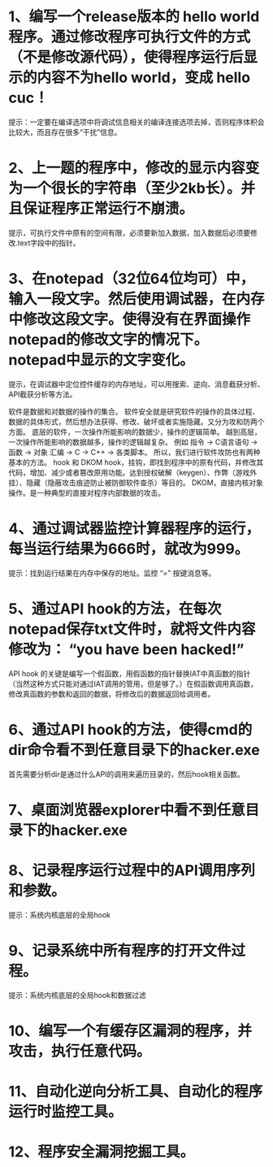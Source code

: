 # 1、编写一个release版本的 hello world 程序。通过修改程序可执行文件的方式（不是修改源代码），使得程序运行后显示的内容不为hello world，变成 hello cuc！
提示：一定要在编译选项中将调试信息相关的编译连接选项去掉，否则程序体积会比较大，而且存在很多“干扰”信息。

# 2、上一题的程序中，修改的显示内容变为一个很长的字符串（至少2kb长）。并且保证程序正常运行不崩溃。
提示，可执行文件中原有的空间有限，必须要新加入数据，加入数据后必须要修改.text字段中的指针。

# 3、在notepad（32位64位均可）中，输入一段文字。然后使用调试器，在内存中修改这段文字。使得没有在界面操作notepad的修改文字的情况下。notepad中显示的文字变化。
提示，在调试器中定位控件缓存的内存地址，可以用搜索、逆向、消息截获分析、API截获分析等方法。


软件是数据和对数据的操作的集合。
软件安全就是研究软件的操作的具体过程、数据的具体形式，然后想办法获得、修改、破坏或者实施隐藏。又分为攻和防两个方面。
底层的软件，一次操作所能影响的数据少，操作的逻辑简单。
越到高层，一次操作所能影响的数据越多，操作的逻辑越复杂。
例如
指令 -> C语言语句 -> 函数 -> 对象
汇编 -> C -> C++ -> 各类脚本。
所以，我们进行软件攻防也有两种基本的方法。
hook 和 DKOM
hook，挂钩，即找到程序中的原有代码，并修改其代码，增加、减少或者篡改原用功能。达到授权破解（keygen）、作弊（游戏外挂）、隐藏（隐蔽攻击痕迹防止被防御软件查杀）等目的。
DKOM，直接内核对象操作。是一种典型的直接对程序内部数据的攻击。


# 4、通过调试器监控计算器程序的运行，每当运行结果为666时，就改为999。
提示：找到运行结果在内存中保存的地址。监控 “=” 按键消息等。

# 5、通过API hook的方法，在每次notepad保存txt文件时，就将文件内容修改为： “you have been hacked!”
API hook 的关键是编写一个假函数，用假函数的指针替换IAT中真函数的指针（当然这种方式只能对通过IAT调用的管用，但是够了。）在假函数调用真函数，修改真函数的参数和返回的数据，将修改后的数据返回给调用者。

# 6、通过API hook的方法，使得cmd的dir命令看不到任意目录下的hacker.exe 
首先需要分析dir是通过什么API的调用来遍历目录的，然后hook相关函数。

# 7、桌面浏览器explorer中看不到任意目录下的hacker.exe 

# 8、记录程序运行过程中的API调用序列和参数。
提示：系统内核底层的全局hook

# 9、记录系统中所有程序的打开文件过程。
提示：系统内核底层的全局hook和数据过滤

# 10、编写一个有缓存区漏洞的程序，并攻击，执行任意代码。

# 11、自动化逆向分析工具、自动化的程序运行时监控工具。

# 12、程序安全漏洞挖掘工具。